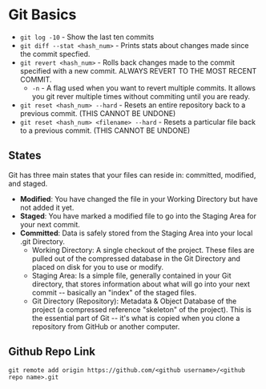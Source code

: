 # Git Basics

* `git log -10` - Show the last ten commits
* `git diff --stat <hash_num>` - Prints stats about changes made since the commit specfied.
* `git revert <hash_num>` - Rolls back changes made to the commit specified with a new commit. ALWAYS REVERT TO THE MOST RECENT COMMIT.
  * `-n` - A flag used when you want to revert multiple commits. It allows you git rever multiple times without commiting
    until you are ready.
* `git reset <hash_num> --hard` - Resets an entire repository back to a previous commit. (THIS CANNOT BE UNDONE)
* `git reset <hash_num> <filename> --hard` - Resets a particular file back to a previous commit. (THIS CANNOT BE UNDONE)

## States

Git has three main states that your files can reside in: committed, modified, and staged.

* __Modified__: You have changed the file in your Working Directory but have not added it yet.
* __Staged__: You have marked a modified file to go into the Staging Area for your next commit.
* __Committed__: Data is safely stored from the Staging Area into your local .git Directory.
  * Working Directory: A single checkout of the project. These files are pulled out of the compressed database in the Git Directory and placed on disk for you to use or modify.
  * Staging Area: Is a simple file, generally contained in your Git directory, that stores information about what will go into your next commit -- basically an "index" of the staged files.
  * Git Directory (Repository): Metadata & Object Database of the project (a compressed reference "skeleton" of the project). This is the essential part of Git -- it's what is copied when you clone a repository from GitHub or another computer.

## Github Repo Link 

`git remote add origin https://github.com/<github username>/<github repo name>.git`
